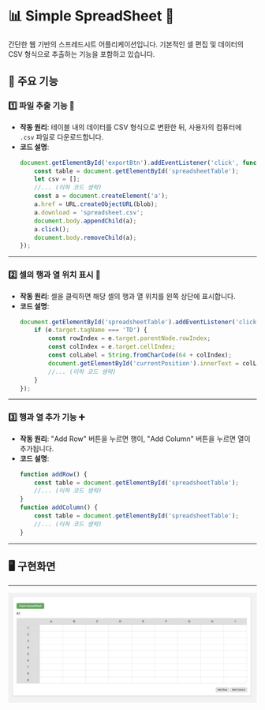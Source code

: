 # 📊 Simple SpreadSheet 📝

간단한 웹 기반의 스프레드시트 어플리케이션입니다. 기본적인 셀 편집 및 데이터의 CSV 형식으로 추출하는 기능을 포함하고 있습니다.

## 🌟 주요 기능

### 1️⃣ 파일 추출 기능 📁
- **작동 원리**: 테이블 내의 데이터를 CSV 형식으로 변환한 뒤, 사용자의 컴퓨터에 `.csv` 파일로 다운로드합니다.
- **코드 설명**: 
  ```javascript
  document.getElementById('exportBtn').addEventListener('click', function() {
      const table = document.getElementById('spreadsheetTable');
      let csv = [];
      //... (이하 코드 생략)
      const a = document.createElement('a');
      a.href = URL.createObjectURL(blob);
      a.download = 'spreadsheet.csv';
      document.body.appendChild(a);
      a.click();
      document.body.removeChild(a);
  });
  ```

---

### 2️⃣ 셀의 행과 열 위치 표시 🚩
- **작동 원리**: 셀을 클릭하면 해당 셀의 행과 열 위치를 왼쪽 상단에 표시합니다.
- **코드 설명**: 
  ```javascript
  document.getElementById('spreadsheetTable').addEventListener('click', function(e) {
      if (e.target.tagName === 'TD') {
          const rowIndex = e.target.parentNode.rowIndex;
          const colIndex = e.target.cellIndex;
          const colLabel = String.fromCharCode(64 + colIndex);
          document.getElementById('currentPosition').innerText = colLabel + rowIndex;
          //... (이하 코드 생략)
      }
  });
  ```

---

### 3️⃣ 행과 열 추가 기능 ➕
- **작동 원리**: "Add Row" 버튼을 누르면 행이, "Add Column" 버튼을 누르면 열이 추가됩니다.
- **코드 설명**: 
  ```javascript
  function addRow() {
      const table = document.getElementById('spreadsheetTable');
      //... (이하 코드 생략)
  }
  function addColumn() {
      const table = document.getElementById('spreadsheetTable');
      //... (이하 코드 생략)
  }
  ```

---

## 🖥️ 구현화면

---

<img src="result.png">